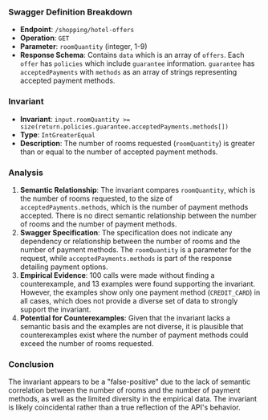 ### Swagger Definition Breakdown
- **Endpoint**: `/shopping/hotel-offers`
- **Operation**: `GET`
- **Parameter**: `roomQuantity` (integer, 1-9)
- **Response Schema**: Contains `data` which is an array of `offers`. Each `offer` has `policies` which include `guarantee` information. `guarantee` has `acceptedPayments` with `methods` as an array of strings representing accepted payment methods.

### Invariant
- **Invariant**: `input.roomQuantity >= size(return.policies.guarantee.acceptedPayments.methods[])`
- **Type**: `IntGreaterEqual`
- **Description**: The number of rooms requested (`roomQuantity`) is greater than or equal to the number of accepted payment methods.

### Analysis
1. **Semantic Relationship**: The invariant compares `roomQuantity`, which is the number of rooms requested, to the size of `acceptedPayments.methods`, which is the number of payment methods accepted. There is no direct semantic relationship between the number of rooms and the number of payment methods.
2. **Swagger Specification**: The specification does not indicate any dependency or relationship between the number of rooms and the number of payment methods. The `roomQuantity` is a parameter for the request, while `acceptedPayments.methods` is part of the response detailing payment options.
3. **Empirical Evidence**: 100 calls were made without finding a counterexample, and 13 examples were found supporting the invariant. However, the examples show only one payment method (`CREDIT_CARD`) in all cases, which does not provide a diverse set of data to strongly support the invariant.
4. **Potential for Counterexamples**: Given that the invariant lacks a semantic basis and the examples are not diverse, it is plausible that counterexamples exist where the number of payment methods could exceed the number of rooms requested.

### Conclusion
The invariant appears to be a "false-positive" due to the lack of semantic correlation between the number of rooms and the number of payment methods, as well as the limited diversity in the empirical data. The invariant is likely coincidental rather than a true reflection of the API's behavior.
